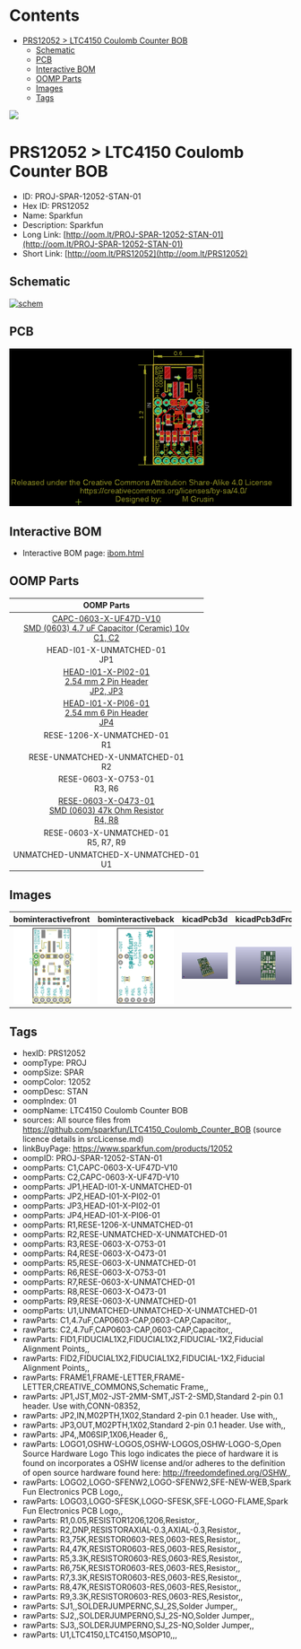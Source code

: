 



Contents
========

* [PRS12052 > LTC4150 Coulomb Counter BOB](#prs12052--ltc4150-coulomb-counter-bob)
	* [Schematic](#schematic)
	* [PCB](#pcb)
	* [Interactive BOM](#interactive-bom)
	* [OOMP Parts](#oomp-parts)
	* [Images](#images)
	* [Tags](#tags)
  
![][im]
# PRS12052 > LTC4150 Coulomb Counter BOB

- ID: PROJ-SPAR-12052-STAN-01
- Hex ID: PRS12052
- Name: Sparkfun
- Description: Sparkfun
- Long Link: [http://oom.lt/PROJ-SPAR-12052-STAN-01](http://oom.lt/PROJ-SPAR-12052-STAN-01)
- Short Link: [http://oom.lt/PRS12052](http://oom.lt/PRS12052)

## Schematic
  
[![schem](eagleSchemImage.png)](eagleSchemImage.png)
## PCB
  
[![pcb](eagleImage.png)](eagleImage.png)
## Interactive BOM

- Interactive BOM page: [ibom.html](https://htmlpreview.github.io/?https://github.com/oomlout/oomlout_OOMP_projects/blob/main/PROJ-SPAR-12052-STAN-01/kicad/bom/ibom.html)

## OOMP Parts
  

|OOMP Parts|
| :---: |
|[CAPC-0603-X-UF47D-V10<br> SMD (0603) 4.7 uF Capacitor (Ceramic) 10v<br> C1, C2](https://github.com/oomlout/oomlout_OOMP_parts/tree/main/CAPC-0603-X-UF47D-V10/)|
|HEAD-I01-X-UNMATCHED-01<BR>JP1|
|[HEAD-I01-X-PI02-01<br> 2.54 mm 2 Pin Header<br> JP2, JP3](https://github.com/oomlout/oomlout_OOMP_parts/tree/main/HEAD-I01-X-PI02-01/)|
|[HEAD-I01-X-PI06-01<br> 2.54 mm 6 Pin Header<br> JP4](https://github.com/oomlout/oomlout_OOMP_parts/tree/main/HEAD-I01-X-PI06-01/)|
|RESE-1206-X-UNMATCHED-01<BR>R1|
|RESE-UNMATCHED-X-UNMATCHED-01<BR>R2|
|RESE-0603-X-O753-01<BR>R3, R6|
|[RESE-0603-X-O473-01<br> SMD (0603) 47k Ohm Resistor<br> R4, R8](https://github.com/oomlout/oomlout_OOMP_parts/tree/main/RESE-0603-X-O473-01/)|
|RESE-0603-X-UNMATCHED-01<BR>R5, R7, R9|
|UNMATCHED-UNMATCHED-X-UNMATCHED-01<BR>U1|

## Images
  
  

|bominteractivefront|bominteractiveback|kicadPcb3d|kicadPcb3dFront|kicadPcb3dBack|eagleImage|eagleSchemImage|
| :---: | :---: | :---: | :---: | :---: | :---: | :---: |
|[![bominteractivefront](bomFront_140.png)](bomFront.png)|[![bominteractiveback](bomBack_140.png)](bomBack.png)|[![kicadPcb3d](kicadPcb3d_140.png)](kicadPcb3d.png)|[![kicadPcb3dFront](kicadPcb3dFront_140.png)](kicadPcb3dFront.png)|[![kicadPcb3dBack](kicadPcb3dBack_140.png)](kicadPcb3dBack.png)|[![eagleImage](eagleImage_140.png)](eagleImage.png)|[![eagleSchemImage](eagleSchemImage_140.png)](eagleSchemImage.png)|

## Tags

- hexID: PRS12052
- oompType: PROJ
- oompSize: SPAR
- oompColor: 12052
- oompDesc: STAN
- oompIndex: 01
- oompName: LTC4150 Coulomb Counter BOB
- sources: All source files from https://github.com/sparkfun/LTC4150_Coulomb_Counter_BOB (source licence details in srcLicense.md)
- linkBuyPage: https://www.sparkfun.com/products/12052
- oompID: PROJ-SPAR-12052-STAN-01
- oompParts: C1,CAPC-0603-X-UF47D-V10
- oompParts: C2,CAPC-0603-X-UF47D-V10
- oompParts: JP1,HEAD-I01-X-UNMATCHED-01
- oompParts: JP2,HEAD-I01-X-PI02-01
- oompParts: JP3,HEAD-I01-X-PI02-01
- oompParts: JP4,HEAD-I01-X-PI06-01
- oompParts: R1,RESE-1206-X-UNMATCHED-01
- oompParts: R2,RESE-UNMATCHED-X-UNMATCHED-01
- oompParts: R3,RESE-0603-X-O753-01
- oompParts: R4,RESE-0603-X-O473-01
- oompParts: R5,RESE-0603-X-UNMATCHED-01
- oompParts: R6,RESE-0603-X-O753-01
- oompParts: R7,RESE-0603-X-UNMATCHED-01
- oompParts: R8,RESE-0603-X-O473-01
- oompParts: R9,RESE-0603-X-UNMATCHED-01
- oompParts: U1,UNMATCHED-UNMATCHED-X-UNMATCHED-01
- rawParts: C1,4.7uF,CAP0603-CAP,0603-CAP,Capacitor,,
- rawParts: C2,4.7uF,CAP0603-CAP,0603-CAP,Capacitor,,
- rawParts: FID1,FIDUCIAL1X2,FIDUCIAL1X2,FIDUCIAL-1X2,Fiducial Alignment Points,,
- rawParts: FID2,FIDUCIAL1X2,FIDUCIAL1X2,FIDUCIAL-1X2,Fiducial Alignment Points,,
- rawParts: FRAME1,FRAME-LETTER,FRAME-LETTER,CREATIVE_COMMONS,Schematic Frame,,
- rawParts: JP1,JST,M02-JST-2MM-SMT,JST-2-SMD,Standard 2-pin 0.1 header. Use with,CONN-08352,
- rawParts: JP2,IN,M02PTH,1X02,Standard 2-pin 0.1 header. Use with,,
- rawParts: JP3,OUT,M02PTH,1X02,Standard 2-pin 0.1 header. Use with,,
- rawParts: JP4,,M06SIP,1X06,Header 6,,
- rawParts: LOGO1,OSHW-LOGOS,OSHW-LOGOS,OSHW-LOGO-S,Open Source Hardware Logo This logo indicates the piece of hardware it is found on incorporates a OSHW license and/or adheres to the definition of open source hardware found here: http://freedomdefined.org/OSHW,,
- rawParts: LOGO2,LOGO-SFENW2,LOGO-SFENW2,SFE-NEW-WEB,Spark Fun Electronics PCB Logo,,
- rawParts: LOGO3,LOGO-SFESK,LOGO-SFESK,SFE-LOGO-FLAME,Spark Fun Electronics PCB Logo,,
- rawParts: R1,0.05,RESISTOR1206,1206,Resistor,,
- rawParts: R2,DNP,RESISTORAXIAL-0.3,AXIAL-0.3,Resistor,,
- rawParts: R3,75K,RESISTOR0603-RES,0603-RES,Resistor,,
- rawParts: R4,47K,RESISTOR0603-RES,0603-RES,Resistor,,
- rawParts: R5,3.3K,RESISTOR0603-RES,0603-RES,Resistor,,
- rawParts: R6,75K,RESISTOR0603-RES,0603-RES,Resistor,,
- rawParts: R7,3.3K,RESISTOR0603-RES,0603-RES,Resistor,,
- rawParts: R8,47K,RESISTOR0603-RES,0603-RES,Resistor,,
- rawParts: R9,3.3K,RESISTOR0603-RES,0603-RES,Resistor,,
- rawParts: SJ1,,SOLDERJUMPERNC,SJ_2S,Solder Jumper,,
- rawParts: SJ2,,SOLDERJUMPERNO,SJ_2S-NO,Solder Jumper,,
- rawParts: SJ3,,SOLDERJUMPERNO,SJ_2S-NO,Solder Jumper,,
- rawParts: U1,LTC4150,LTC4150,MSOP10,,,



[im]: kicadPcb3d_450.png
